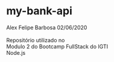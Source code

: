 # my-bank-api

Alex Felipe Barbosa 02/06/2020 <br><br>
Repositório utilizado no <br>
Modulo 2 do Bootcamp FullStack do IGTI<br>
Node.js

